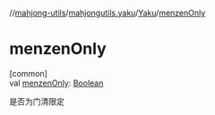 //[mahjong-utils](../../../index.md)/[mahjongutils.yaku](../index.md)/[Yaku](index.md)/[menzenOnly](menzen-only.md)

# menzenOnly

[common]\
val [menzenOnly](menzen-only.md): [Boolean](https://kotlinlang.org/api/latest/jvm/stdlib/kotlin-stdlib/kotlin/-boolean/index.html)

是否为门清限定
